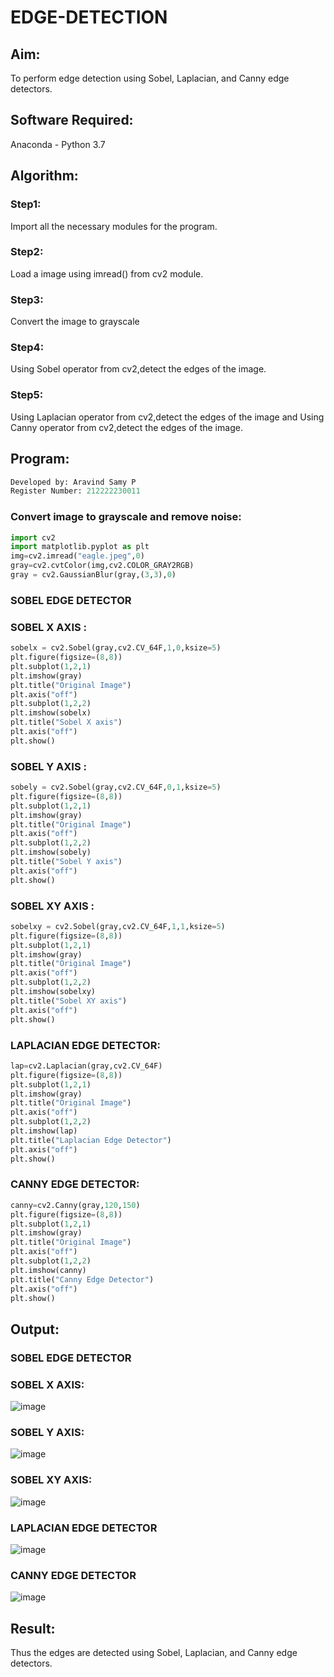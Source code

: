 # EDGE-DETECTION
## Aim:
To perform edge detection using Sobel, Laplacian, and Canny edge detectors.

## Software Required:
Anaconda - Python 3.7

## Algorithm:
### Step1:
Import all the necessary modules for the program.

### Step2:
Load a image using imread() from cv2 module.

### Step3:
Convert the image to grayscale

### Step4:
Using Sobel operator from cv2,detect the edges of the image.

### Step5:

Using Laplacian operator from cv2,detect the edges of the image and Using Canny operator from cv2,detect the edges of the image.

## Program:
```py
Developed by: Aravind Samy P
Register Number: 212222230011
```
### Convert image to grayscale and remove noise:
```py
import cv2
import matplotlib.pyplot as plt
img=cv2.imread("eagle.jpeg",0)
gray=cv2.cvtColor(img,cv2.COLOR_GRAY2RGB)
gray = cv2.GaussianBlur(gray,(3,3),0)

```
### SOBEL EDGE DETECTOR
### SOBEL X AXIS :
```py
sobelx = cv2.Sobel(gray,cv2.CV_64F,1,0,ksize=5)
plt.figure(figsize=(8,8))
plt.subplot(1,2,1)
plt.imshow(gray)
plt.title("Original Image")
plt.axis("off")
plt.subplot(1,2,2)
plt.imshow(sobelx)
plt.title("Sobel X axis")
plt.axis("off")
plt.show()
```
### SOBEL Y AXIS :
```py
sobely = cv2.Sobel(gray,cv2.CV_64F,0,1,ksize=5)
plt.figure(figsize=(8,8))
plt.subplot(1,2,1)
plt.imshow(gray)
plt.title("Original Image")
plt.axis("off")
plt.subplot(1,2,2)
plt.imshow(sobely)
plt.title("Sobel Y axis")
plt.axis("off")
plt.show()
```
### SOBEL XY AXIS :
```py
sobelxy = cv2.Sobel(gray,cv2.CV_64F,1,1,ksize=5)
plt.figure(figsize=(8,8))
plt.subplot(1,2,1)
plt.imshow(gray)
plt.title("Original Image")
plt.axis("off")
plt.subplot(1,2,2)
plt.imshow(sobelxy)
plt.title("Sobel XY axis")
plt.axis("off")
plt.show()
```
### LAPLACIAN EDGE DETECTOR:
```py
lap=cv2.Laplacian(gray,cv2.CV_64F)
plt.figure(figsize=(8,8))
plt.subplot(1,2,1)
plt.imshow(gray)
plt.title("Original Image")
plt.axis("off")
plt.subplot(1,2,2)
plt.imshow(lap)
plt.title("Laplacian Edge Detector")
plt.axis("off")
plt.show()
```
### CANNY EDGE DETECTOR:
```py
canny=cv2.Canny(gray,120,150)
plt.figure(figsize=(8,8))
plt.subplot(1,2,1)
plt.imshow(gray)
plt.title("Original Image")
plt.axis("off")
plt.subplot(1,2,2)
plt.imshow(canny)
plt.title("Canny Edge Detector")
plt.axis("off")
plt.show()
```

## Output:
### SOBEL EDGE DETECTOR
### SOBEL X AXIS:
![image](https://github.com/Aravindsamy04/EDGE-DETECTION/assets/113497037/5c0636be-176c-4666-92dd-bd107eef84a1)

### SOBEL Y AXIS:
![image](https://github.com/Aravindsamy04/EDGE-DETECTION/assets/113497037/59139fd6-cc40-4d30-91f2-400efcbfca2f)

### SOBEL XY AXIS:
![image](https://github.com/Aravindsamy04/EDGE-DETECTION/assets/113497037/9b89635f-56e1-4045-8297-2c2bf8caceb3)

### LAPLACIAN EDGE DETECTOR
![image](https://github.com/Aravindsamy04/EDGE-DETECTION/assets/113497037/66c15b98-c37b-45a5-b791-72a1a39180d0)

### CANNY EDGE DETECTOR
![image](https://github.com/Aravindsamy04/EDGE-DETECTION/assets/113497037/d1485083-dede-410b-97c8-189cd57c4bf9)


## Result:
Thus the edges are detected using Sobel, Laplacian, and Canny edge detectors.
